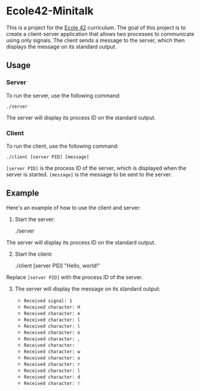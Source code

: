 # Ecole42-Minitalk

This is a project for the [Ecole 42](https://www.42.fr/) curriculum. The goal of this project is to create a client-server application that allows two processes to communicate using only signals. The client sends a message to the server, which then displays the message on its standard output.

## Usage

### Server

To run the server, use the following command:

    ./server

The server will display its process ID on the standard output.

### Client

To run the client, use the following command:

    ./client [server PID] [message]

`[server PID]` is the process ID of the server, which is displayed when the server is started. `[message]` is the message to be sent to the server.

## Example

Here's an example of how to use the client and server:

1. Start the server:

    ./server

The server will display its process ID on the standard output.

2. Start the client:

    ./client [server PID] "Hello, world!"

Replace `[server PID]` with the process ID of the server.

3. The server will display the message on its standard output:

    * `Received signal: 1`
    * `Received character: H`
    * `Received character: e`
    * `Received character: l`
    * `Received character: l`
    * `Received character: o`
    * `Received character: ,`
    * `Received character:`
    * `Received character: w`
    * `Received character: o`
    * `Received character: r`
    * `Received character: l`
    * `Received character: d`
    * `Received character: !`

